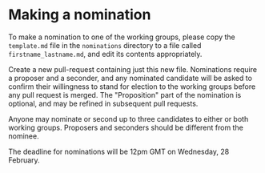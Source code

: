 # Making a nomination

To make a nomination to one of the working groups, please copy the
`template.md` file in the `nominations` directory to a file called
`firstname_lastname.md`, and edit its contents appropriately.

Create a new pull-request containing just this new file. Nominations require a
proposer and a seconder, and any nominated candidate will be asked to confirm
their willingness to stand for election to the working groups before any pull
request is merged. The "Proposition" part of the nomination is optional, and
may be refined in subsequent pull requests.

Anyone may nominate or second up to three candidates to either or both working
groups. Proposers and seconders should be different from the nominee.

The deadline for nominations will be 12pm GMT on Wednesday, 28 February.


